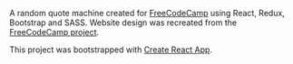 A random quote machine created for [FreeCodeCamp](https://www.freecodecamp.org/) using React, Redux, Bootstrap and SASS.
Website design was recreated from the [FreeCodeCamp project](https://codepen.io/freeCodeCamp/full/qRZeGZ).

This project was bootstrapped with [Create React App](https://github.com/facebook/create-react-app).
